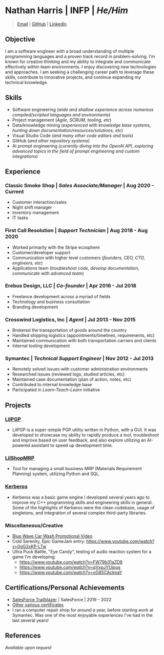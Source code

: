 # Nathan Harris | INFP | _He/Him_

> [Email](mailto:derjyn@gmail.com) | [GitHub](https://github.com/Derjyn/) | [LinkedIn](https://www.linkedin.com/in/derjyn/)

## Objective

I am a software engineer with a broad understanding of multiple programming languages and a proven track record in problem-solving. I'm known for creative thinking and my ability to integrate and communicate effectively within team environments. I enjoy discovering new technologies and approaches. I am seeking a challenging career path to leverage these skills, contribute to innovative projects, and continue expanding my technical knowledge.

## Skills

- Software engineering (_wide and shallow experience across numerous compiled/scripted languages and environments_)
- Project management (_Agile, SCRUM, tooling, etc_)
- Data/knowledge mining (_experienced with knowledge base systems, hunting down documentation/resources/solutions, etc_)
- Visual Studio Code (_and many other code editors and tools_)
- GitHub (_and other repository systems_)
- AI prompt engineering (_currently diving into the OpenAI API, exploring advanced topics in the field of prompt engineering and custom integrations_)

## Experience

### Classic Smoke Shop | _Sales Associate/Manager_ | Aug 2020 - Current

- Customer interaction/sales
- Night shift manager
- Inventory management
- IT tasks

### First Call Resolution | _Support Technician_ | Aug 2018 - Aug 2020

- Worked primarily with the Stripe ecosphere
- Customer/developer support
- Communication with higher level customers (_founders, CEO, CTO, engineers, etc_)
- Applications team (_troubleshoot code, develop documentation, communicate with advanced team_)

### Erebus Design, LLC | _Co-founder_ | Apr 2016 - Jul 2018

- Freelance development across a myriad of fields
- Technology and business consultation
- Branding development

### Crosswind Logistics, Inc | _Agent_ | Jul 2013 - Nov 2015

- Brokered the transportation of goods around the country
- Handled shipping logistics (appointments/timelines, requirements, etc)
- Maintained communication with both transportation carriers and clients
- Internal tooling development

### Symantec | _Technical Support Engineer_ | Nov 2012 - Jul 2013

- Remotely solved issues with customer administration environments
- Researched issues (reviewed logs, studied articles, etc)
- Maintained case documentation (plan of action, notes, etc)
- Contributed to internal knowledge base
- Participated in _Learn-Teach-Learn_ initiative

## Projects

### [LilPGP](https://github.com/Derjyn/LilPGP)

- LilPGP is a super-simple PGP utility written in Python, with a GUI. It was developed to showcase my ability to rapidly produce a tool, troubleshoot and improve based on user feedback, and also explore utilizing an AI-powered assistant to speed up development time.

### [LilShopMRP](https://github.com/Derjyn/LilShopMRP)

- Tool for managing a small business MRP (Materials Requirement Planning) system, utilizing Python and SQL.

### [Kerberos](https://github.com/Derjyn/Kerberos)

- Kerberos was a basic game engine I developed several years ago to improve my C++ programming skills and engineering skills in general. Some of the highlights of Kerberos were the clean codebase, usage of singletons, and integration of several complex third-party libraries.

### Miscellaneous/Creative

- [Blue Wave Car Wash Promotional Video](https://youtu.be/qJkcNPecWAE)
- Cold Serenity, Epic GameJam entry: https://www.youtube.com/watch?v=0gG2xKP-LTw
- Ultra Puck Battle, "Eye Candy", testing of audio reaction system for a game I'm developing:
  - https://www.youtube.com/watch?v=FW79b31aZD8
  - https://www.youtube.com/watch?v=qVxpJYUjpus
  - https://www.youtube.com/watch?v=oG85CAcknaY

## Certifications/Personal Achievements

- [SalesForce Trailblazer](https://trailblazer.me/id/derjyn) | SalesForce | 2019 - 2022
- [Other various certificates](https://github.com/Derjyn/Resume/tree/main/Certificates)
- I ran a computer repair shop for around a year, before starting work at Symantec. Was one of the most enjoyable experiences I've had in the last several years!

## References

_Available upon request_
